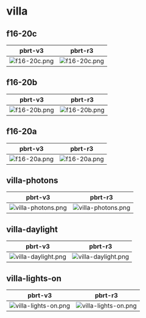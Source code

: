 # villa
## f16-20c
|pbrt-v3|pbrt-r3|
|---|---|
|![f16-20c.png](../v3/villa/f16-20c.png)|![f16-20c.png](../r3/villa/f16-20c.png)|
## f16-20b
|pbrt-v3|pbrt-r3|
|---|---|
|![f16-20b.png](../v3/villa/f16-20b.png)|![f16-20b.png](../r3/villa/f16-20b.png)|
## f16-20a
|pbrt-v3|pbrt-r3|
|---|---|
|![f16-20a.png](../v3/villa/f16-20a.png)|![f16-20a.png](../r3/villa/f16-20a.png)|
## villa-photons
|pbrt-v3|pbrt-r3|
|---|---|
|![villa-photons.png](../v3/villa/villa-photons.png)|![villa-photons.png](../r3/villa/villa-photons.png)|
## villa-daylight
|pbrt-v3|pbrt-r3|
|---|---|
|![villa-daylight.png](../v3/villa/villa-daylight.png)|![villa-daylight.png](../r3/villa/villa-daylight.png)|
## villa-lights-on
|pbrt-v3|pbrt-r3|
|---|---|
|![villa-lights-on.png](../v3/villa/villa-lights-on.png)|![villa-lights-on.png](../r3/villa/villa-lights-on.png)|

